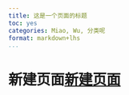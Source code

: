 ```yaml
---
title: 这是一个页面的标题
toc: yes
categories: Miao, Wu, 分类呢
format: markdown+lhs
...
```


# 新建页面[新建页面](/newpage)